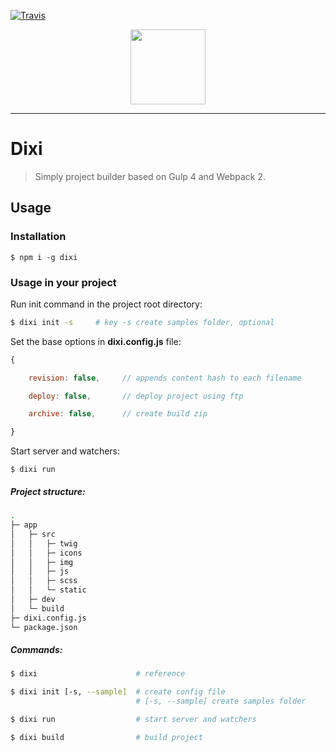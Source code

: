[![Travis](https://img.shields.io/travis/rust-lang/rust/master.svg?style=flat-square)](https://travis-ci.org/Grigory90/dixi)

<p align="center">
    <img width="120" height="120" src="https://grigorys.me/images/dixi.png">
</p>

---

# Dixi

> Simply project builder based on Gulp 4 and Webpack 2.

## Usage

### Installation

```
$ npm i -g dixi
```

### Usage in your project

Run init command in the project root directory:

``` bash
$ dixi init -s     # key -s create samples folder, optional
```

Set the base options in **dixi.config.js** file:

``` javascript
{

    revision: false,     // appends content hash to each filename

    deploy: false,       // deploy project using ftp

    archive: false,      // create build zip

}
```

Start server and watchers:

```
$ dixi run
```

##### Project structure:

``` bash
.
├─ app                   
│   ├─ src
│   │   ├─ twig
│   │   ├─ icons
│   │   ├─ img
│   │   ├─ js
│   │   ├─ scss
│   │   └─ static
│   ├─ dev          
│   └─ build
├─ dixi.config.js
└─ package.json
```

##### Commands:

``` bash
$ dixi                      # reference

$ dixi init [-s, --sample]  # create config file
                            # [-s, --sample] create samples folder

$ dixi run                  # start server and watchers

$ dixi build                # build project
```
